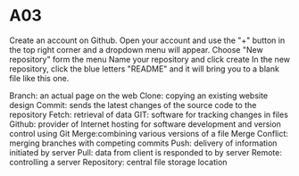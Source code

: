 # A03
Create an account on Github.
Open your account and use the "+" button in the top right corner and a dropdown menu will appear.
Choose "New repository" form the menu
Name your repository and click create
In the new repository, click the blue letters "README" and it will bring you to a blank file like this one.

Branch: an actual page on the web
Clone: copying an existing website design
Commit: sends the latest changes of the source code to the repository
Fetch: retrieval of data
GIT: software for tracking changes in files
Github: provider of Internet hosting for software development and version control using Git
Merge:combining various versions of a file
Merge Conflict: merging branches with competing commits
Push: delivery of information initiated by server
Pull: data from client is responded to by server
Remote: controlling a server
Repository: central file storage location
